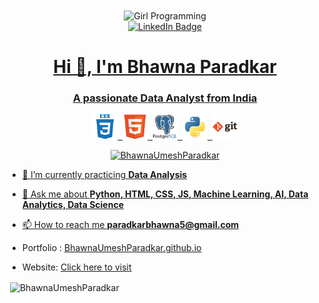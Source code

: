 <div id="header" align="center">
  <img align="center" alt="Girl Programming" src="https://camo.githubusercontent.com/f8561052d5519d5b219d3d02cdf56d0969d2cdab435e6739ba6b7cb26866f5fe/68747470733a2f2f6d69722d73332d63646e2d63662e626568616e63652e6e65742f70726f6a6563745f6d6f64756c65732f646973702f3630313031343131363737303437352e363036386265666634363430612e676966" width="300" />
</div>

<div id="badges" align="center">
  <a href="https://www.linkedin.com/in/bhawnauparadkar/">
    <img src="https://img.shields.io/badge/LinkedIn-blue?style=for-the-badge&logo=linkedin&logoColor=white" alt="LinkedIn Badge"/>
</div>

</div>
<h1 align="center">Hi 👋, I'm Bhawna Paradkar</h1>
<h3 align="center">A passionate Data Analyst from India</h3>

<div align="center">
  <img src="https://github.com/devicons/devicon/blob/master/icons/css3/css3-plain-wordmark.svg"  title="CSS3" alt="CSS" width="40" height="40"/>&nbsp;
  <img src="https://github.com/devicons/devicon/blob/master/icons/html5/html5-original.svg" title="HTML5" alt="HTML" width="40" height="40"/>&nbsp;
  <img src="https://github.com/devicons/devicon/blob/master/icons/postgresql/postgresql-original-wordmark.svg" title="PostgreSQL" alt="PostgreSQL" width="40" height="40"/>&nbsp;
  <img src="https://github.com/devicons/devicon/blob/master/icons/python/python-original.svg" title="Python" alt="Python" width="40" height="40"/>&nbsp;
  <img src="https://github.com/devicons/devicon/blob/master/icons/git/git-original-wordmark.svg" title="Git" **alt="Git" width="40" height="40"/>
</div>

<p align="center"> <img src="https://komarev.com/ghpvc/?username=BhawnaUmeshParadkar&label=Profile%20views&color=0e75b6&style=flat" alt="BhawnaUmeshParadkar" /> </p>

- 🌱 I’m currently practicing **Data Analysis**

- 💬 Ask me about **Python, HTML, CSS, JS, Machine Learning, AI, Data Analytics, Data Science**

- 📫 How to reach me **paradkarbhawna5@gmail.com**
- Portfolio : [BhawnaUmeshParadkar.github.io](https://BhawnaUmeshParadkar.github.io/Portfolio/)
- Website: [Click here to visit](https://www.linkedin.com/in/bhawnauparadkar/)



<p>&nbsp;<img align="center" src="https://github-readme-stats.vercel.app/api?username=BhawnaUmeshParadkar&show_icons=true&locale=en" alt="BhawnaUmeshParadkar" /></p>
